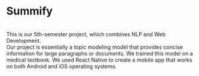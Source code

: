# Summify
<br>
This is our 5th-semester project, which combines NLP and Web Development.
<br>
Our project is essentially a topic modeling model that provides concise information for large paragraphs or documents. We trained this model on a medical textbook.
We used React Native to create a mobile app that works on both Android and iOS operating systems.